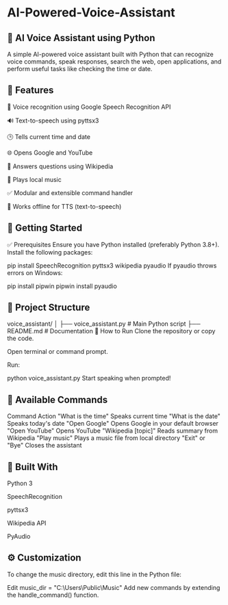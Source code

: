 # AI-Powered-Voice-Assistant
## 🧠 AI Voice Assistant using Python
A simple AI-powered voice assistant built with Python that can recognize voice commands, speak responses, search the web, open applications, and perform useful tasks like checking the time or date.

## 📌 Features
🎤 Voice recognition using Google Speech Recognition API

🔊 Text-to-speech using pyttsx3

🕒 Tells current time and date

🌐 Opens Google and YouTube

📖 Answers questions using Wikipedia

🎵 Plays local music

✅ Modular and extensible command handler

🧠 Works offline for TTS (text-to-speech)

## 🚀 Getting Started
✅ Prerequisites
Ensure you have Python installed (preferably Python 3.8+). Install the following packages:

pip install SpeechRecognition pyttsx3 wikipedia pyaudio
If pyaudio throws errors on Windows:

pip install pipwin
pipwin install pyaudio
## 📂 Project Structure

voice_assistant/
│
├── voice_assistant.py     # Main Python script
├── README.md              # Documentation
🔧 How to Run
Clone the repository or copy the code.

Open terminal or command prompt.

Run:

python voice_assistant.py
Start speaking when prompted!

## 🧠 Available Commands
Command	Action
"What is the time"	Speaks current time
"What is the date"	Speaks today's date
"Open Google"	Opens Google in your default browser
"Open YouTube"	Opens YouTube
"Wikipedia [topic]"	Reads summary from Wikipedia
"Play music"	Plays a music file from local directory
"Exit" or "Bye"	Closes the assistant

## 🧱 Built With
Python 3

SpeechRecognition

pyttsx3

Wikipedia API

PyAudio

## ⚙️ Customization
To change the music directory, edit this line in the Python file:

Edit
music_dir = "C:\\Users\\Public\\Music"
Add new commands by extending the handle_command() function.
